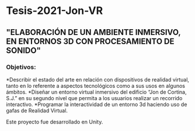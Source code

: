 # Tesis-2021-Jon-VR
## "ELABORACIÓN DE UN AMBIENTE INMERSIVO, EN ENTORNOS 3D CON PROCESAMIENTO DE SONIDO" ##

### Objetivos: ###

*Describir el estado del arte en relación con dispositivos de realidad virtual, tanto en lo referente a aspectos tecnológicos como a sus usos en algunos ámbitos. 
*Diseñar  un entorno virtual inmersivo del edificio “Jon de Cortina, S.J.” en su segundo nivel que permita a los usuarios realizar un recorrido interactivo.
*Programar la interactividad de un entorno 3d haciendo uso de  gafas de Realidad Virtual.

Este proyecto fue desarrollado en Unity.
